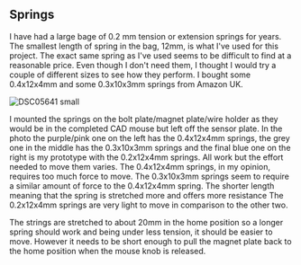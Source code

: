 <h2>Springs</h2>
I have had a large bage of 0.2 mm tension or extension springs for years. The smallest length of spring in the bag, 12mm, is what I've used for this project.
The exact same spring as I've used seems to be difficult to find at a reasonable price. Even though I don't need them, I thought I would try a couple of different sizes to see how they perform.
I bought some 0.4x12x4mm and some 0.3x10x3mm springs from Amazon UK.

![DSC05641 small](https://github.com/user-attachments/assets/b557b989-aa73-4ffe-8ec8-fdf90fde122c)

I mounted the springs on the bolt plate/magnet plate/wire holder as they would be in the completed CAD mouse but left off the sensor plate. 
In the photo the purple/pink one on the left has the 0.4x12x4mm springs, the grey one in the middle has the 0.3x10x3mm springs and the final blue one on the right is my prototype with the 0.2x12x4mm springs.
All work but the effort needed to move them varies. The 0.4x12x4mm springs, in my opinion, requires too much force to move.
The 0.3x10x3mm springs seem to require a similar amount of force to the 0.4x12x4mm spring. The shorter length meaning that the spring is stretched more and offers more resistance
The 0.2x12x4mm springs are very light to move in comparison to the other two.

The strings are stretched to about 20mm in the home position so a longer spring should work and being under less tension, it should be easier to move.
However it needs to be short enough to pull the magnet plate back to the home position when the mouse knob is released.
